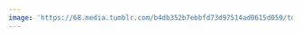 ```yaml
---
image: 'https://68.media.tumblr.com/b4db352b7ebbfd73d97514ad0615d059/tumblr_nw9bghzT2L1tbdx3so1_1280.jpg'
---
```

